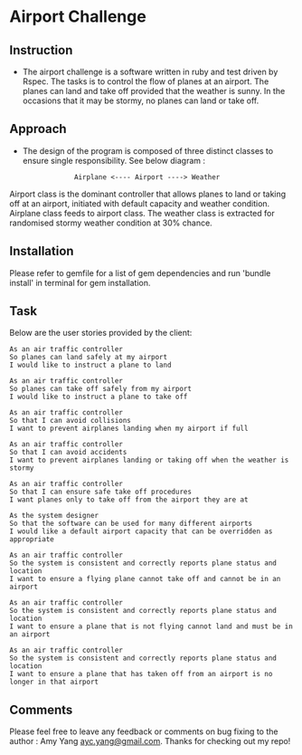 Airport Challenge
=================

Instruction
---------

* The airport challenge is a software written in ruby and test driven by Rspec.  The tasks is to control the flow of planes at an airport. The planes can land and take off provided that the weather is sunny. In the occasions that it may be stormy, no planes can land or take off.  

Approach
---------
* The design of the program is composed of three distinct classes to ensure single responsibility. See below diagram :

```
                Airplane <---- Airport ----> Weather
```

Airport class is the dominant controller that allows planes to land or taking off at an airport, initiated with default capacity and weather condition.  Airplane class feeds to airport class.  The weather class is extracted for randomised stormy weather condition at 30% chance.

Installation
-----
Please refer to gemfile for a list of gem dependencies and run 'bundle install' in terminal for gem installation.

Task
-----

Below are the user stories provided by the client:

```
As an air traffic controller
So planes can land safely at my airport
I would like to instruct a plane to land

As an air traffic controller
So planes can take off safely from my airport
I would like to instruct a plane to take off

As an air traffic controller
So that I can avoid collisions
I want to prevent airplanes landing when my airport if full

As an air traffic controller
So that I can avoid accidents
I want to prevent airplanes landing or taking off when the weather is stormy

As an air traffic controller
So that I can ensure safe take off procedures
I want planes only to take off from the airport they are at

As the system designer
So that the software can be used for many different airports
I would like a default airport capacity that can be overridden as appropriate

As an air traffic controller
So the system is consistent and correctly reports plane status and location
I want to ensure a flying plane cannot take off and cannot be in an airport

As an air traffic controller
So the system is consistent and correctly reports plane status and location
I want to ensure a plane that is not flying cannot land and must be in an airport

As an air traffic controller
So the system is consistent and correctly reports plane status and location
I want to ensure a plane that has taken off from an airport is no longer in that airport
```

Comments
-------
Please feel free to leave any feedback or comments on bug fixing to the author : Amy Yang <ayc.yang@gmail.com>.
Thanks for checking out my repo!

